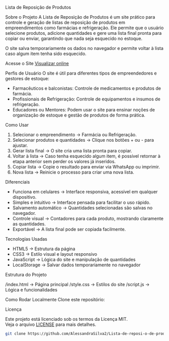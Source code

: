 Lista de Reposição de Produtos

Sobre o Projeto
A Lista de Reposição de Produtos é um site prático para controle e geração de listas de reposição de produtos em empreendimentos como farmácias e refrigeração. Ele permite que o usuário selecione produtos,
adicione quantidades e gere uma lista final pronta para copiar ou enviar, garantindo que nada seja esquecido no estoque.

O site salva temporariamente os dados no navegador e permite voltar à lista caso algum item tenha sido esquecido.

Acesse o Site
[Visualizar online](https://AlessandraSilva2.github.io/Lista-de-reposi-o-de-produtos/)

Perfis de Usuário
O site é útil para diferentes tipos de empreendedores e gestores de estoque:

- Farmacêuticos e balconistas: Controle de medicamentos e produtos de farmácia.
- Profissionais de Refrigeração: Controle de equipamentos e insumos de refrigeração.
- Educadores ou Mentores: Podem usar o site para ensinar noções de organização de estoque e gestão de produtos de forma prática.

Como Usar
1. Selecionar o empreendimento → Farmácia ou Refrigeração.  
2. Selecionar produtos e quantidades → Clique nos botões + ou - para ajustar.  
3. Gerar lista final → O site cria uma lista pronta para copiar.  
4. Voltar à lista → Caso tenha esquecido algum item, é possível retornar à etapa anterior sem perder os valores já inseridos.  
5. Copiar lista → Copie o resultado para enviar via WhatsApp ou imprimir.  
6. Nova lista → Reinicie o processo para criar uma nova lista.

Diferenciais
- Funciona em celulares → Interface responsiva, acessível em qualquer dispositivo.  
- Simples e intuitivo → Interface pensada para facilitar o uso rápido.  
- Salvamento automático → Quantidades selecionadas são salvas no navegador.  
- Controle visual → Contadores para cada produto, mostrando claramente as quantidades.  
- Exportável → A lista final pode ser copiada facilmente.

Tecnologias Usadas
- HTML5 → Estrutura da página  
- CSS3 → Estilo visual e layout responsivo  
- JavaScript → Lógica do site e manipulação de quantidades  
- LocalStorage → Salvar dados temporariamente no navegador

Estrutura do Projeto

/index.html -> Página principal
/style.css -> Estilos do site
/script.js -> Lógica e funcionalidades


Como Rodar Localmente
Clone este repositório:

Licença

Este projeto está licenciado sob os termos da Licença MIT.  
Veja o arquivo [LICENSE](./LICENSE) para mais detalhes.

```bash
git clone https://github.com/AlessandraSilva2/Lista-de-reposi-o-de-produtos.git


